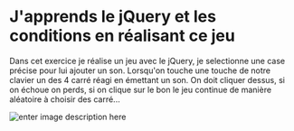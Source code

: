 # J'apprends le jQuery et les conditions en réalisant ce jeu

Dans cet exercice je réalise un jeu avec le jQuery, je selectionne une case précise pour lui ajouter un son. Lorsqu'on touche une touche de notre clavier un des 4 carré réagi en émettant un son. On doit cliquer dessus, si on échoue on perds, si on clique sur le bon le jeu continue de manière aléatoire à choisir des carré...



![enter image description here](https://cdn.discordapp.com/attachments/978578935765930044/981536783684743178/unknown.png)

